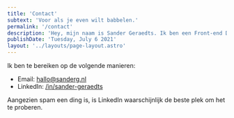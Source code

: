 ```yaml
---
title: 'Contact'
subtext: 'Voor als je even wilt babbelen.'
permalink: '/contact'
description: 'Hey, mijn naam is Sander Geraedts. Ik ben een Front-end Developer uit Veendam en werk op dit moment voor ABN AMRO, in opdracht van Sogeti.'
publishDate: 'Tuesday, July 6 2021'
layout: '../layouts/page-layout.astro'
---
```


Ik ben te bereiken op de volgende manieren:

- Email: [hallo@sanderg.nl](mailto:hallo@sanderg.nl)
- LinkedIn: [/in/sander-geraedts](https://linkedin.com/in/sander-geraedts)

Aangezien spam een ding is, is LinkedIn waarschijnlijk de beste plek om het te proberen.
